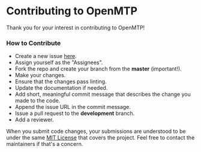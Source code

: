 # Contributing to OpenMTP

Thank you for your interest in contributing to OpenMTP!

### How to Contribute
- Create a new issue [here](https://github.com/ganeshrvel/openmtp/issues/new "here").
- Assign yourself as the "Assignees".
- Fork the repo and create your branch from the **master** (important!).
- Make your changes.
- Ensure that the changes pass linting.
- Update the documentation if needed.
- Add short, meaningful commit message that describes the change you made to the code.
- Append the issue URL in the commit message.
- Issue a pull request to the **development** branch.
- Add a reviewer.

When you submit code changes, your submissions are understood to be under the same [MIT License](https://github.com/ganeshrvel/openmtp/blob/master/LICENSE "MIT License") that covers the project. Feel free to contact the maintainers if that's a concern.

